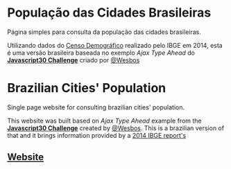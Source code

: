 # População das Cidades Brasileiras

Página simples para consulta da população das cidades brasileiras.

Utilizando dados do [Censo Demográfico](http://bit.ly/2hW08Cn) realizado pelo IBGE em 2014, esta é uma versão brasileira baseada no exemplo *Ajax Type Ahead* do **[Javascript30 Challenge](http://bit.ly/2iJaJOh)** criado por [@Wesbos](http://bit.ly/2igoAL2)


# Brazilian Cities' Population

Single page website for consulting brazilian cities' population.

This website was built based on *Ajax Type Ahead* example from the **[Javascript30 Challenge](http://bit.ly/2iJaJOh)** created by [@Wesbos](http://bit.ly/2igoAL2). This is a brazilian version of that and it brings information provided by a [2014 IBGE report's](http://bit.ly/2hW08Cn)


## [Website](https://ranpa.github.io/populacao-brasileira/)
